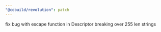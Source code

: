 ```yaml
---
"@cobuild/revolution": patch
---
```


fix bug with escape function in Descriptor breaking over 255 len strings
